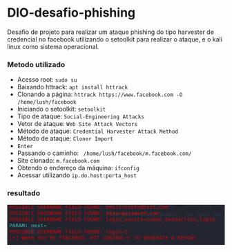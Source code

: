 # DIO-desafio-phishing

Desafio de projeto para realizar um ataque phishing do tipo harvester de credencial no facebook utilizando o setoolkit para realizar o ataque, e o kali linux como sistema operacional.

### Metodo utilizado

- Acesso root: ``` sudo su ```
- Baixando httrack: ```apt install httrack```
- Clonando a página: ```httrack https://www.facebook.com -O /home/lush/facebook ```
- Iniciando o setoolkit: ``` setoolkit ```
- Tipo de ataque: ``` Social-Engineering Attacks ```
- Vetor de ataque: ``` Web Site Attack Vectors ```
- Método de ataque: ```Credential Harvester Attack Method ```
- Método de ataque: ``` Cloner Import ```
- ```Enter```
- Passando o caminho: ``` /home/lush/facebook/m.facebook.com/```
- Site clonado: ```m.facebook.com```
- Obtendo o endereço da máquina: ``` ifconfig ```
- Acessar utilizando ```ip.do.host:porta_host```

### resultado

![imagem do teste de phshing](diophishing.png)
